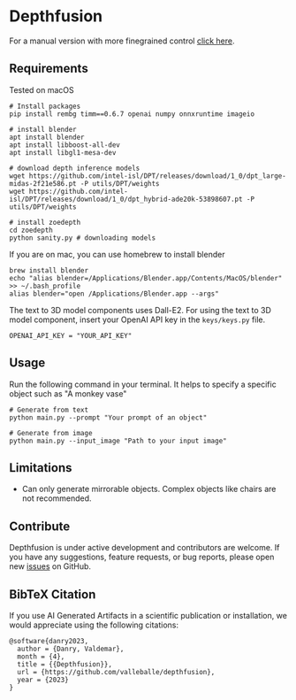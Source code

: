 # Depthfusion
For a manual version with more finegrained control [click here](https://github.com/valleballe/ai-generated-artifacts).


## Requirements
Tested on macOS

```
# Install packages
pip install rembg timm==0.6.7 openai numpy onnxruntime imageio

# install blender
apt install blender
apt install libboost-all-dev
apt install libgl1-mesa-dev

# download depth inference models
wget https://github.com/intel-isl/DPT/releases/download/1_0/dpt_large-midas-2f21e586.pt -P utils/DPT/weights
wget https://github.com/intel-isl/DPT/releases/download/1_0/dpt_hybrid-ade20k-53898607.pt -P utils/DPT/weights

# install zoedepth
cd zoedepth
python sanity.py # downloading models
```

If you are on mac, you can use homebrew to install blender
```
brew install blender
echo "alias blender=/Applications/Blender.app/Contents/MacOS/blender" >> ~/.bash_profile
alias blender="open /Applications/Blender.app --args" 
```

The text to 3D model components uses Dall-E2. For using the text to 3D model component, insert your OpenAI API key in the `keys/keys.py` file.
```
OPENAI_API_KEY = "YOUR_API_KEY"
```

## Usage
Run the following command in your terminal. It helps to specify a specific object such as "A monkey vase"
```
# Generate from text
python main.py --prompt "Your prompt of an object"

# Generate from image
python main.py --input_image "Path to your input image"
```

## Limitations
* Can only generate mirrorable objects. Complex objects like chairs are not recommended.

##  Contribute

Depthfusion is under active development and contributors are welcome. If you have any suggestions, feature requests, or bug reports, please open new [issues](https://github.com/valleballe/depthfusion/issues) on GitHub. 


## BibTeX Citation

If you use AI Generated Artifacts in a scientific publication or installation, we would appreciate using the following citations:

```
@software{danry2023,
  author = {Danry, Valdemar},
  month = {4},
  title = {{Depthfusion}},
  url = {https://github.com/valleballe/depthfusion},
  year = {2023}
}

